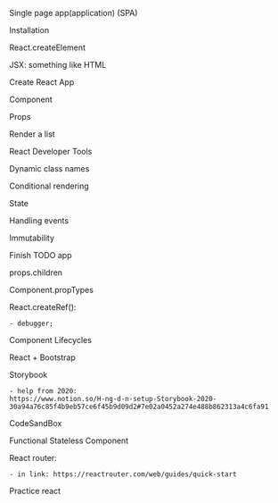 Single page app(application) (SPA)

Installation

React.createElement

JSX: something like HTML

Create React App

Component

Props

Render a list

React Developer Tools

Dynamic class names

Conditional rendering

State

Handling events

Immutability

Finish TODO app

props.children

Component.propTypes

React.createRef():
    
    - debugger;
    
Component Lifecycles

React + Bootstrap

Storybook

    - help from 2020: 
    https://www.notion.so/H-ng-d-n-setup-Storybook-2020-30a94a76c85f4b9eb57ce6f45b9d09d2#7e02a0452a274e488b862313a4c6fa91

CodeSandBox

Functional Stateless Component

React router:

    - in link: https://reactrouter.com/web/guides/quick-start

Practice react





